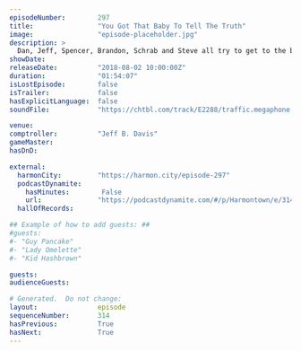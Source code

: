 ```yaml
---
episodeNumber:        297
title:                "You Got That Baby To Tell The Truth"
image:                "episode-placeholder.jpg"
description: >
  Dan, Jeff, Spencer, Brandon, Schrab and Steve all try to get to the bottom of some deep Harmontown mysteries. Is Spencer's desk backwards? What does Steve Levy do with silly putty? Can Schrab reboot Sanford and Son? Featuring Dan Harmon, Brandon Johnson, Spencer Crittenden, Jeff Bryan Davis, Rob Schrab and Steve Levy.
showDate:             
releaseDate:          "2018-08-02 10:00:00Z"
duration:             "01:54:07"
isLostEpisode:        false
isTrailer:            false
hasExplicitLanguage:  false
soundFile:            "https://chtbl.com/track/E2288/traffic.megaphone.fm/STA9867072715.mp3?updated=1596840362"

venue:                
comptroller:          "Jeff B. Davis"
gameMaster:           
hasDnD:               

external:
  harmonCity:         "https://harmon.city/episode-297"
  podcastDynamite:
    hasMinutes:        False
    url:              "https://podcastdynamite.com/#/p/Harmontown/e/314/297"
  hallOfRecords:      

## Example of how to add guests: ##
#guests:
#- "Guy Pancake"
#- "Lady Omelette"
#- "Kid Hashbrown"

guests:
audienceGuests:

# Generated.  Do not change:
layout:               episode
sequenceNumber:       314
hasPrevious:          True
hasNext:              True
---
```


<!-- The episode description will be rendered here -->
<!-- Add your content below here -->

